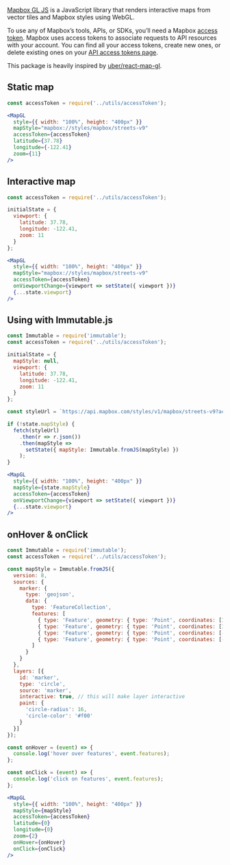 [Mapbox GL JS](https://github.com/mapbox/mapbox-gl-js) is a JavaScript library that renders interactive maps from vector tiles and Mapbox styles using WebGL.

To use any of Mapbox’s tools, APIs, or SDKs, you’ll need a Mapbox [access token](https://www.mapbox.com/help/define-access-token/). Mapbox uses access tokens to associate requests to API resources with your account. You can find all your access tokens, create new ones, or delete existing ones on your [API access tokens page](https://www.mapbox.com/studio/account/tokens/).

This package is heavily inspired by [uber/react-map-gl](https://github.com/uber/react-map-gl).

## Static map

```jsx
const accessToken = require('../utils/accessToken');

<MapGL
  style={{ width: "100%", height: "400px" }}
  mapStyle="mapbox://styles/mapbox/streets-v9"
  accessToken={accessToken}
  latitude={37.78}
  longitude={-122.41}
  zoom={11}
/>
```

## Interactive map

```jsx
const accessToken = require('../utils/accessToken');

initialState = {
  viewport: {
    latitude: 37.78,
    longitude: -122.41,
    zoom: 11
  }
};

<MapGL
  style={{ width: "100%", height: "400px" }}
  mapStyle="mapbox://styles/mapbox/streets-v9"
  accessToken={accessToken}
  onViewportChange={viewport => setState({ viewport })}
  {...state.viewport}
/>
```

## Using with Immutable.js

```jsx
const Immutable = require('immutable');
const accessToken = require('../utils/accessToken');

initialState = {
  mapStyle: null,
  viewport: {
    latitude: 37.78,
    longitude: -122.41,
    zoom: 11
  }
};

const styleUrl = `https://api.mapbox.com/styles/v1/mapbox/streets-v9?access_token=${accessToken}`;

if (!state.mapStyle) {
  fetch(styleUrl)
    .then(r => r.json())
    .then(mapStyle =>
      setState({ mapStyle: Immutable.fromJS(mapStyle) })
    );
}

<MapGL
  style={{ width: "100%", height: "400px" }}
  mapStyle={state.mapStyle}
  accessToken={accessToken}
  onViewportChange={viewport => setState({ viewport })}
  {...state.viewport}
/>
```

## onHover & onClick

```jsx
const Immutable = require('immutable');
const accessToken = require('../utils/accessToken');

const mapStyle = Immutable.fromJS({
  version: 8,
  sources: {
    marker: {
      type: 'geojson',
      data: {
        type: 'FeatureCollection',
        features: [
          { type: 'Feature', geometry: { type: 'Point', coordinates: [10, 10] } },
          { type: 'Feature', geometry: { type: 'Point', coordinates: [10, -10] } },
          { type: 'Feature', geometry: { type: 'Point', coordinates: [-10, -10] } },
          { type: 'Feature', geometry: { type: 'Point', coordinates: [-10, 10] } }
        ]
      }
    }
  },
  layers: [{
    id: 'marker',
    type: 'circle',
    source: 'marker',
    interactive: true, // this will make layer interactive
    paint: {
      'circle-radius': 16,
      'circle-color': '#f00'
    }
  }]
});

const onHover = (event) => {
  console.log('hover over features', event.features);
};

const onClick = (event) => {
  console.log('click on features', event.features);
};

<MapGL
  style={{ width: "100%", height: "400px" }}
  mapStyle={mapStyle}
  accessToken={accessToken}
  latitude={0}
  longitude={0}
  zoom={2}
  onHover={onHover}
  onClick={onClick}
/>
```